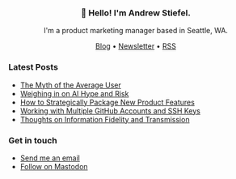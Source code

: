<h3 align="center">👋 Hello! I'm Andrew Stiefel.</h3>

<p align="center">I'm a product marketing manager based in Seattle, WA.</p>

<p align="center">
  <a href="https://andrewstiefel.com">Blog</a> •
  <a href="https://andrewstiefel.com/newsletter">Newsletter</a> •
  <a href="https://andrewstiefel.com/feed.xml">RSS</a>
</p>

### Latest Posts
<!-- feed start -->
- [The Myth of the Average User](https://andrewstiefel.com/myth-average-user/)
- [Weighing in on AI Hype and Risk](https://andrewstiefel.com/ai-hype-risk/)
- [How to Strategically Package New Product Features](https://andrewstiefel.com/pricing-packaging-innovation/)
- [Working with Multiple GitHub Accounts and SSH Keys](https://andrewstiefel.com/working-multiple-github-accounts/)
- [Thoughts on Information Fidelity and Transmission](https://andrewstiefel.com/information-fidelity-transmission/)
<!-- feed end -->

### Get in touch
* [Send me an email](mailto:andrew@andrewstiefel.com)
* [Follow on Mastodon](https://mas.to/@andrewstiefel)
